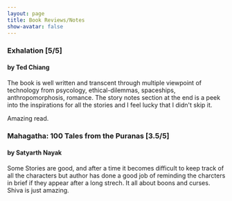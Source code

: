 ```yaml
---
layout: page
title: Book Reviews/Notes
show-avatar: false
---
```



### Exhalation [5/5]

#### by Ted Chiang

The book is well written and transcent through multiple viewpoint of technology from psycology, ethical-dilemmas, spaceships, anthropomorphosis, romance. The story notes section at the end is a peek into the inspirations for all the stories and I feel lucky that I didn't skip it. 

Amazing read.

### Mahagatha: 100 Tales from the Puranas [3.5/5]

#### by Satyarth Nayak

Some Stories are good, and after a time it becomes difficult to keep track of all the characters but author has done a good job of reminding the charcters in brief if they appear after a long strech. It all about boons and curses.
Shiva is just amazing.



